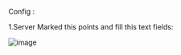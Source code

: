 Config :

1.Server
Marked this points and fill this text fields:


![image](https://github.com/janek1842/NetCamps/assets/56090710/ccaa2e70-a2f9-4de4-a6dc-38db4b3bdca8)
